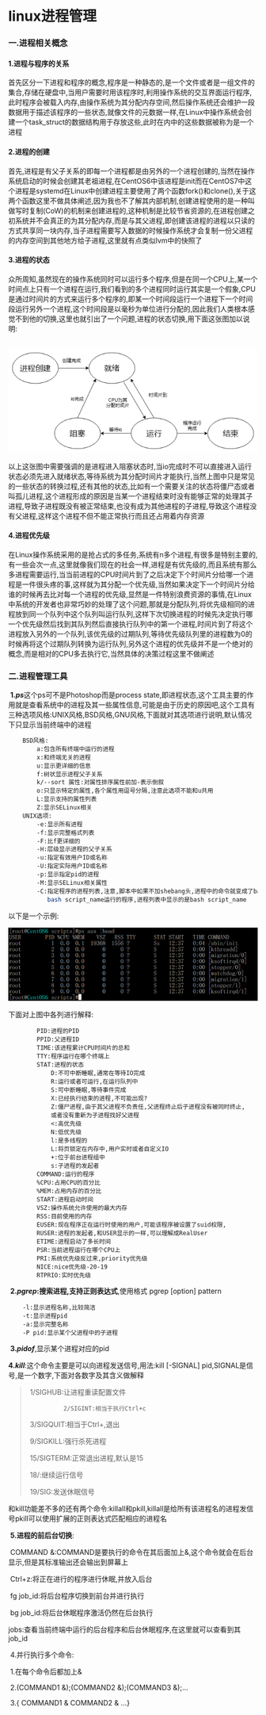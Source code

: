# linux进程管理

### 一.进程相关概念

#### 	1.进程与程序的关系

​	首先区分一下进程和程序的概念,程序是一种静态的,是一个文件或者是一组文件的集合,存储在硬盘中,当用户需要时用该程序时,利用操作系统的交互界面运行程序,此时程序会被载入内存,由操作系统为其分配内存空间,然后操作系统还会维护一段数据用于描述该程序的一些状态,就像文件的元数据一样,在Linux中操作系统会创建一个task_struct的数据结构用于存放这些,此时在内中的这些数据被称为是一个进程

#### 	2.进程的创建

​	首先,进程是有父子关系的即每一个进程都是由另外的一个进程创建的,当然在操作系统启动的时候会创建其老祖进程,在CentOS6中该进程是init而在CentOS7中这个进程是systemd在Linux中创建进程主要使用了两个函数fork()和clone(),关于这两个函数这里不做具体阐述,因为我也不了解其内部机制,创建进程使用的是一种叫做写时复制(CoW)的机制来创建进程的,这种机制是比较节省资源的,在进程创建之初系统并不会真正的为其分配内存,而是与其父进程,即创建该进程的进程以只读的方式共享同一块内存,当子进程需要写入数据的时候操作系统才会复制一份父进程的内存空间到其他地方给子进程,这里就有点类似lvm中的快照了

#### 	3.进程的状态

​	众所周知,虽然现在的操作系统同时可以运行多个程序,但是在同一个CPU上,某一个时间点上只有一个进程在运行,我们看到的多个进程同时运行其实是一个假象,CPU是通过时间片的方式来运行多个程序的,即某一个时间段运行一个进程下一个时间段运行另外一个进程,这个时间段是以毫秒为单位进行分配的,因此我们人类根本感觉不到他的切换,这里也就引出了一个问题,进程的状态切换,用下面这张图加以说明:

​	![](../imgs/process_state.png)

以上这张图中需要强调的是进程进入阻塞状态时,当io完成时不可以直接进入运行状态必须先进入就绪状态,等待系统为其分配时间片才能执行,当然上图中只是常见的一些状态的转换过程,还有其他的状态,比如有一个需要关注的状态将僵尸态或者叫孤儿进程,这个进程形成的原因是当某一个进程结束时没有能够正常的处理其子进程,导致子进程既没有被正常结束,也没有成为其他进程的子进程,导致这个进程没有父进程,这样这个进程不但不能正常执行而且还占用着内存资源

#### 	4.进程优先级

​	在Linux操作系统采用的是抢占式的多任务,系统有n多个进程,有很多是特别主要的,有一些会次一点,这里就像我们现在的社会一样,进程是有优先级的,而且系统有那么多进程需要运行,当当前进程的CPU时间片到了之后决定下个时间片分给哪一个进程是一件很头疼的事,这样就为其分配一个优先级,当然如果决定下一个时间片分给谁的时候再去比对每一个进程的优先级,显然是一件特别浪费资源的事情,在Linux中系统的开发者也非常巧妙的处理了这个问题,那就是分配队列,将优先级相同的进程放到同一个队列中这个队列叫运行队列,这样下次切换进程的时候先决定执行哪一个优先级然后找到其队列然后直接执行队列中的第一个进程,时间片到了将这个进程放入另外的一个队列,该优先级的过期队列,等待优先级队列里的进程数为0的时候再将这个过期队列转换为运行队列,另外这个进程的优先级并不是一个绝对的概念,而是相对的CPU多去执行它,当然具体的决策过程这里不做阐述

### 二.进程管理工具

​	**1.*ps***这个ps可不是Photoshop而是process state,即进程状态,这个工具主要的作用就是查看系统中的进程及其一些属性信息,可能是由于历史的原因吧,这个工具有三种选项风格:UNIX风格,BSD风格,GNU风格,下面就对其选项进行说明,默认情况下只显示当前终端中的进程

```bash
	BSD风格:
		a:包含所有终端中运行的进程
		x:和终端无关的进程
		u:显示更详细的信息
		f:树状显示进程父子关系
		k/--sort 属性:对属性排序属性前加-表示倒叙
		o:只显示特定的属性,各个属性用逗号分隔,注意此选项不能和u共用
		L:显示支持的属性列表
		Z:显示SELinux相关
	UNIX选项:	
		-e:显示所有进程
		-f:显示完整格式列表
		-F:比f更详细的
		-H:层级显示进程的父子关系
		-u:指定有效用户ID或名称
		-U:指定实际用户ID或名称
		-p:显示指定pid的进程
		-M:显示SELinux相关属性
		-C:指定程序的进程列表,注意,脚本中如果不加shebang头,进程中的命令就变成了bash,如果使用
		   bash script_name运行的程序,进程列表中显示的是bash script_name
```

以下是一个示例:

![](../imgs/ps-demo.png)

下面对上图中各列进行解释:

			PID:进程的PID
			PPID:父进程ID
			TIME:该进程累计CPU时间片的总和
			TTY:程序运行在哪个终端上
			STAT:进程的状态
				D:不可中断睡眠,通常在等待IO完成
				R:运行或者可运行,在运行队列中
				S:可中断睡眠,等待事件完成
				X:已经执行结束的进程,不可能出现?
				Z:僵尸进程,由于其父进程不负责任,父进程终止后子进程没有被同时终止,
				或者没有重新为子进程找好父进程
				<:高优先级
				N:低优先级
				l:是多线程的
				L:将页锁定在内存中,用户实时或者自定义IO
				+:位于前台进程组中
				s:子进程的发起者
			COMMAND:运行的程序
			%CPU:占用CPU的百分比
			%MEM:占用内存的百分比
			START:进程启动时间
			VSZ:操作系统允许使用的最大内存
			RSS:目前使用的内存
			EUSER:现在程序正在运行时使用的用户,可能该程序被设置了suid权限,
			RUSER:进程的发起者,和USER显示的一样,可以理解成RealUser
			ETIME:进程启动了多长时间
			PSR:当前进程运行在哪个CPU上
			PRI:系统优先级反过来,priority优先级
			NICE:nice优先级-20-19
			RTPRIO:实时优先级
​	**2.*pgrep*:搜索进程,支持正则表达式**,使用格式 pgrep [option] pattern

		-l:显示进程名称,比较简洁
		-t:显示进程pid
		-a:显示完整名称
		-P pid:显示某个父进程中的子进程	

​	**3.*pidof***,显示某个进程对应的pid

​	**4.*kill***:这个命令主要是可以向进程发送信号,用法:kill [-SIGNAL] pid,SIGNAL是信号,是一个数字,下面对各数字及其含义做解释

> ​			1/SIGHUB:让进程重读配置文件
>
>   			2/SIGINT:相当于执行Ctrl+c
>
> ​			3/SIGQUIT:相当于Ctrl+\,退出
>
> ​			9/SIGKILL:强行杀死进程
>
> ​			15/SIGTERM:正常退出进程,默认是15
>
> ​			18/:继续运行信号
>
> ​			19/SIG:发送休眠信号

和kill功能差不多的还有两个命令:killall和pkill,killall是给所有该进程名的进程发信号pkill可以使用扩展的正则表达式匹配相应的进程名

​	**5.进程的前后台切换**:

​		COMMAND &:COMMAND是要执行的命令在其后面加上&,这个命令就会在后台显示,但是其标准输出还会输出到屏幕上

​		Ctrl+z:将正在进行的程序进行休眠,并放入后台

​		fg job_id:将后台程序切换到前台并进行执行

​		bg job_id:将后台休眠程序激活仍然在后台执行

​		jobs:查看当前终端中运行的后台程序和后台休眠程序,在这里就可以查看到其job_id

​	4.并行执行多个命令:

​		1.在每个命令后都加上&

​		2.(COMMAND1 &);(COMMAND2 &);(COMMAND3 &);...

​		3.{ COMMAND1 & COMMAND2 & ...}



